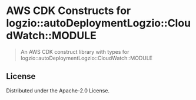 # AWS CDK Constructs for logzio::autoDeploymentLogzio::CloudWatch::MODULE

> An AWS CDK construct library with types for logzio::autoDeploymentLogzio::CloudWatch::MODULE

## License

Distributed under the Apache-2.0 License.
